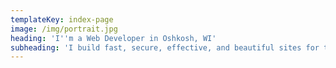 ```yaml
---
templateKey: index-page
image: /img/portrait.jpg
heading: 'I''m a Web Developer in Oshkosh, WI'
subheading: 'I build fast, secure, effective, and beautiful sites for the modern web.'
---
```


